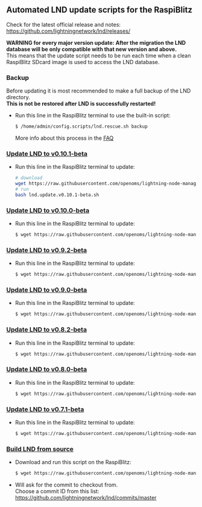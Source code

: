 ## Automated LND update scripts for the RaspiBlitz
Check for the latest official release and notes:
<https://github.com/lightningnetwork/lnd/releases/>

**WARNING for every major version update: After the migration
the LND database will be only compatible with that new version and above.**  
This means that the update script needs to be run each time when a
clean RaspiBlitz SDcard image is used to access the LND database.

### Backup
Before updating it is most recommended to make a full backup
of the LND directory.  
**This is not be restored after LND is successfully restarted!**

* Run this line in the RaspiBlitz terminal to use the built-in script:

    ```bash
    $ /home/admin/config.scripts/lnd.rescue.sh backup
    ```

    More info about this process in the
    [FAQ](https://github.com/rootzoll/raspiblitz/blob/master/FAQ.md#2-making-a-complete-lnd-data-backup)

### [Update LND to v0.10.1-beta](lnd.update.v0.10.1-beta.sh)
* Run this line in the RaspiBlitz terminal to update:  

    ```bash
    # download
    wget https://raw.githubusercontent.com/openoms/lightning-node-management/master/lnd.updates/lnd.update.v0.10.1-beta.sh 
    # run
    bash lnd.update.v0.10.1-beta.sh
    ```

### [Update LND to v0.10.0-beta](lnd.update.v0.10.0-beta.sh)

* Run this line in the RaspiBlitz terminal to update:  

    ```bash
    $ wget https://raw.githubusercontent.com/openoms/lightning-node-management/master/lnd.updates/lnd.update.v0.10.0-beta.sh && bash lnd.update.v0.10.0-beta.sh
    ```
   
### [Update LND to v0.9.2-beta](lnd.update.v0.9.2-beta.sh)

* Run this line in the RaspiBlitz terminal to update:  

    ```bash
    $ wget https://raw.githubusercontent.com/openoms/lightning-node-management/master/lnd.updates/lnd.update.v0.9.2-beta.sh && bash lnd.update.v0.9.2-beta.sh
    ```

### [Update LND to v0.9.0-beta](lnd.update.v0.9.0-beta.sh)

* Run this line in the RaspiBlitz terminal to update:  

    ```bash
    $ wget https://raw.githubusercontent.com/openoms/lightning-node-management/master/lnd.updates/lnd.update.v0.9.0-beta.sh && bash lnd.update.v0.9.0-beta.sh
    ```

### [Update LND to v0.8.2-beta](https://github.com/openoms/lightning-node-management/blob/master/lnd.updates/lnd.update.v0.8.2-beta.sh)
* Run this line in the RaspiBlitz terminal to update:  

    ```bash
    $ wget https://raw.githubusercontent.com/openoms/lightning-node-management/master/lnd.updates/lnd.update.v0.8.2-beta.sh && bash lnd.update.v0.8.2-beta.sh
    ```

### [Update LND to v0.8.0-beta](lnd.update.v0.8.0-beta.sh)

* Run this line in the RaspiBlitz terminal to update:  

    ```bash
    $ wget https://raw.githubusercontent.com/openoms/lightning-node-management/master/lnd.updates/lnd.update.v0.8.0-beta.sh && bash lnd.update.v0.8.0-beta.sh
    ```

### [Update LND to v0.7.1-beta](lnd.update.v0.7.1-beta.sh)

* Run this line in the RaspiBlitz terminal to update:

    ```bash
    $ wget https://raw.githubusercontent.com/openoms/lightning-node-management/master/lnd.updates/lnd.update.v0.7.1-beta.sh && bash lnd.update.v0.7.1-beta.sh
    ```

### [Build LND from source](lnd.from.source.sh)

* Download and run this script on the RaspiBlitz:  

    ```bash
    $ wget https://raw.githubusercontent.com/openoms/lightning-node-management/master/lnd.updates/lnd.from.source.sh && bash lnd.from.source.sh
    ```

* Will ask for the commit to checkout from.  
Choose a commit ID from this list:
<https://github.com/lightningnetwork/lnd/commits/master>